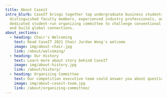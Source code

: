```yaml
---
title: About Caseit
intro_blurb: CaseIT brings together top undergraduate business students,
  distinguished faculty members, experienced industry professionals, and a
  dedicated student-run organizing committee to challenge conventional thinking
  and build global connections.
about_sections:
  - heading: Chair's Welcoming
    text: Read CaseIT 2021 Chair Jordan Wong's welcome
    image: img/about-chair.jpg
    link: /about/welcoming/
  - heading: Our History
    text: Learn more about story behind CaseIT
    image: img/about-history.jpg
    link: /about/history/
  - heading: Organizing Committee
    text: Our competition executive team could answer you about questions CaseIT 2021
    image: img/about-caseit-team.jpg
    link: /about/organizing-committee/
---
```


